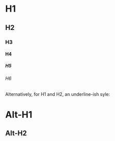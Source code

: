 # H1
## H2
### H3
#### H4
##### H5
###### H6

Alternatively, for H1 and H2, an underline-ish syle:

Alt-H1
======

Alt-H2
------
